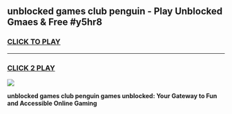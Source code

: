
## unblocked games club penguin - Play Unblocked Gmaes & Free #y5hr8
<h3>
<a href="https://news.freeplayer.one?title=unblocked_games_club_penguin&ref=03M">CLICK TO PLAY</a></h3>
<hr>

<h3>
<a href="https://news.freeplayer.one?title=unblocked_games_club_penguin&ref=03M">CLICK 2 PLAY</a>
  
</h3>

<a href="https://news.freeplayer.one?title=unblocked_games_club_penguin&ref=03M"><img src="https://clearcache.store/games.png"></a>


**unblocked games club penguin games unblocked: Your Gateway to Fun and Accessible Online Gaming**
